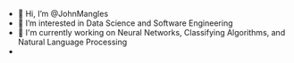 - 👋 Hi, I’m @JohnMangles
- 👀 I’m interested in Data Science and Software Engineering
- 🌱 I'm currently working on Neural Networks, Classifying Algorithms, and Natural Language Processing
- 
